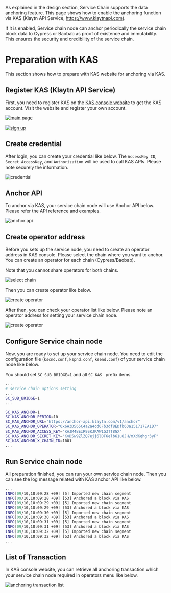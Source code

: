 As explained in the design section, Service Chain supports the data anchoring feature.
This page shows how to enable the anchoring function via KAS (Klaytn API Service, https://www.klaytnapi.com).

If it is enabled, Service chain node can anchor periodically the service chain block data to Cypress or Baobab as proof of existence and immutability. 
This ensures the security and credibility of the service chain.

# Preparation with KAS <a id="preparation-with-kas"></a>
This section shows how to prepare with KAS website for anchoring via KAS.

## Register KAS (Klaytn API Service) <a id="register-kas"></a>
First, you need to register KAS on the [KAS console website](https://www.klaytnapi.com) to get the KAS account.
Visit the website and register your own account.

[![main page](../images/kas-main-en.png)](https://www.klaytnapi.com)

[![sign up](../images/kas-signup-ko.png)](https://www.klaytnapi.com)

## Create credential <a id="check-credential"></a>
After login, you can create your credential like below.
The `AccessKey ID`, `Secret AccessKey`, and `Authorization` will be used to call KAS APIs.
Please note securely the information. 

![credential](../images/kas-credential-ko.png)

## Anchor API <a id="anchor-api"></a>
To anchor via KAS, your service chain node will use Anchor API below.
Please refer the API reference and examples.

![anchor api](../images/kas-anchor-api-ko.png)

## Create operator address <a id="create-kas-credential"></a>
Before you sets up the service node, you need to create an operator address in KAS console.
Please select the chain where you want to anchor. 
You can create an operator for each chain (Cypress/Baobab).

Note that you cannot share operators for both chains.

![select chain](../images/kas-select-chain-ko.png)

Then you can create operator like below.

![create operator](../images/kas-create-operator-ko.png)

After then, you can check your operator list like below.
Please note an operator address for setting your service chain node.

![create operator](../images/kas-operator-list-ko.png)

## Configure Service chain node <a id="configure-service-chain-node"></a>
Now, you are ready to set up your service chain node.
You need to edit the configuration file (`kscnd.conf`, `kspnd.conf`, `ksend.conf`) of your service chain node like below.

You should set `SC_SUB_BRIDGE=1` and all `SC_KAS_` prefix items.

```bash
...
# service chain options setting
...
SC_SUB_BRIDGE=1
...

SC_KAS_ANCHOR=1                                                         # 1: enable, 0: disable
SC_KAS_ANCHOR_PERIOD=10                                                 # Anchoring block period
SC_KAS_ANCHOR_URL="https://anchor-api.klaytn.com/v1/anchor"             # Anchor API URL
SC_KAS_ANCHOR_OPERATOR="0x6A3D565C4a2a4cd0Fb3df8EDfb63a151717EA1D7"     # Operator address
SC_KAS_ANCHOR_ACCESS_KEY="KAJM4BEIR9SKJKAW1G3TT8GX"                     # Credential Access key
SC_KAS_ANCHOR_SECRET_KEY="KyD5w9ZlZQ7ejj6lDF6elb61u8JH/mXdKqhgr3yF"     # Credential Secret key
SC_KAS_ANCHOR_X_CHAIN_ID=1001                                           # Cypress: 8217, Baobab: 1001
...
```

## Run Service chain node <a id="run-service-chain-node"></a>
All preparation finished, you can run your own service chain node.
Then you can see the log message related with KAS anchor API like below.

```bash
...
INFO[09/10,18:09:28 +09] [5] Imported new chain segment                number=86495 hash=5a20d6…cbca1b blocks=1  txs=3 elapsed=2.387ms  trieDBSize=5.10kB mgas=0.063 mgasps=26.383
INFO[09/10,18:09:28 +09] [53] Anchored a block via KAS                  blkNum=86495
INFO[09/10,18:09:29 +09] [5] Imported new chain segment                number=86496 hash=8897bc…4ea7e7 blocks=1  txs=3 elapsed=2.158ms  trieDBSize=5.10kB mgas=0.063 mgasps=29.188
INFO[09/10,18:09:29 +09] [53] Anchored a block via KAS                  blkNum=86496
INFO[09/10,18:09:30 +09] [5] Imported new chain segment                number=86497 hash=44b319…7d4247 blocks=1  txs=3 elapsed=2.346ms  trieDBSize=5.43kB mgas=0.063 mgasps=26.848
INFO[09/10,18:09:30 +09] [53] Anchored a block via KAS                  blkNum=86497
INFO[09/10,18:09:31 +09] [5] Imported new chain segment                number=86498 hash=0b98ba…73d654 blocks=1  txs=3 elapsed=2.235ms  trieDBSize=5.61kB mgas=0.063 mgasps=28.186
INFO[09/10,18:09:31 +09] [53] Anchored a block via KAS                  blkNum=86498
INFO[09/10,18:09:32 +09] [5] Imported new chain segment                number=86499 hash=4f01ab…3bc334 blocks=1  txs=3 elapsed=3.319ms  trieDBSize=5.61kB mgas=0.063 mgasps=18.977
INFO[09/10,18:09:32 +09] [53] Anchored a block via KAS                  blkNum=86499
...
```

## List of Transaction <a id="list-of-transaction"></a>
In KAS console website, you can retrieve all anchoring transaction which your service chain node required in operators menu like below.

![anchoring transaction list](../images/kas-tx-list-ko.png)
